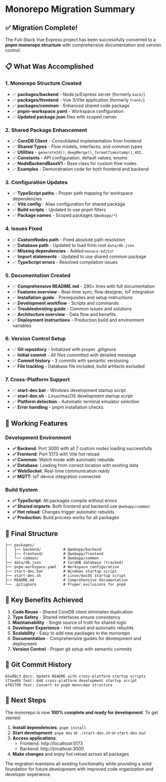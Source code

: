 # Monorepo Migration Summary

## ✅ **Migration Complete!**

The Full-Stack Vue Express project has been successfully converted to a **pnpm monorepo structure** with comprehensive documentation and version control.

## 📋 **What Was Accomplished**

### 1. **Monorepo Structure Created**
- ✅ **packages/backend** - Node.js/Express server (formerly `back/`)
- ✅ **packages/frontend** - Vue 3/Vite application (formerly `front/`)  
- ✅ **packages/common** - Enhanced shared code package
- ✅ **pnpm-workspace.yaml** - Workspace configuration
- ✅ **Updated package.json** files with scoped names

### 2. **Shared Package Enhancement**
- ✅ **CoreDB Client** - Consolidated implementation from frontend
- ✅ **Shared Types** - Flow models, interfaces, and common types
- ✅ **Utilities** - `generateId()`, `deepMerge()`, `formatTimestamp()`, etc.
- ✅ **Constants** - API configuration, default values, enums
- ✅ **NodeBackendBaseV1** - Base class for custom flow nodes
- ✅ **Examples** - Demonstration code for both frontend and backend

### 3. **Configuration Updates**
- ✅ **TypeScript paths** - Proper path mapping for workspace dependencies
- ✅ **Vite config** - Alias configuration for shared package
- ✅ **Build scripts** - Updated to use pnpm filters
- ✅ **Package names** - Scoped packages (`@webapp/*`)

### 4. **Issues Fixed**
- ✅ **CustomNodes path** - Fixed absolute path resolution
- ✅ **Database path** - Updated to load from root `data/db.json`
- ✅ **Missing dependencies** - Added `monaco-editor`
- ✅ **Import statements** - Updated to use shared common package
- ✅ **TypeScript errors** - Resolved compilation issues

### 5. **Documentation Created**
- ✅ **Comprehensive README.md** - 290+ lines with full documentation
- ✅ **Features overview** - Real-time sync, flow designer, IoT integration
- ✅ **Installation guide** - Prerequisites and setup instructions
- ✅ **Development workflow** - Scripts and commands
- ✅ **Troubleshooting guide** - Common issues and solutions
- ✅ **Architecture overview** - Data flow and benefits
- ✅ **Deployment instructions** - Production build and environment variables

### 6. **Version Control Setup**
- ✅ **Git repository** - Initialized with proper .gitignore
- ✅ **Initial commit** - All files committed with detailed message
- ✅ **Commit history** - 3 commits with semantic versioning
- ✅ **File tracking** - Database file included, build artifacts excluded

### 7. **Cross-Platform Support**
- ✅ **start-dev.bat** - Windows development startup script
- ✅ **start-dev.sh** - Linux/macOS development startup script
- ✅ **Platform detection** - Automatic terminal emulator selection
- ✅ **Error handling** - pnpm installation checks

## 🚀 **Working Features**

### Development Environment
- **✅ Backend**: Port 3000 with all 7 custom nodes loading successfully
- **✅ Frontend**: Port 5173 with Vite hot reload
- **✅ Common**: Watch mode with automatic rebuilds
- **✅ Database**: Loading from correct location with existing data
- **✅ WebSocket**: Real-time communication ready
- **✅ MQTT**: IoT device integration connected

### Build System
- **✅ TypeScript**: All packages compile without errors
- **✅ Shared imports**: Both frontend and backend use `@webapp/common`
- **✅ Hot reload**: Changes trigger automatic rebuilds
- **✅ Production**: Build process works for all packages

## 📁 **Final Structure**
```
├── packages/
│   ├── backend/          # @webapp/backend
│   ├── frontend/         # @webapp/frontend
│   └── common/           # @webapp/common
├── data/db.json          # CoreDB database (tracked)
├── pnpm-workspace.yaml   # Workspace configuration
├── start-dev.bat         # Windows startup script
├── start-dev.sh          # Linux/macOS startup script
├── README.md             # Comprehensive documentation
└── .gitignore            # Proper exclusions for pnpm
```

## 🎯 **Key Benefits Achieved**

1. **Code Reuse** - Shared CoreDB client eliminates duplication
2. **Type Safety** - Shared interfaces ensure consistency
3. **Maintainability** - Single source of truth for shared logic
4. **Developer Experience** - Hot reload and automatic rebuilds
5. **Scalability** - Easy to add new packages to the monorepo
6. **Documentation** - Comprehensive guides for development and deployment
7. **Version Control** - Proper git setup with semantic commits

## 🔗 **Git Commit History**
```
65e08c3 docs: Update README with cross-platform startup scripts
171ee0b feat: Add cross-platform development startup script  
ef01799 feat: Convert to pnpm monorepo structure
```

## 🚀 **Next Steps**

The monorepo is now **100% complete and ready for development**. To get started:

1. **Install dependencies**: `pnpm install`
2. **Start development**: `pnpm dev` or `./start-dev.sh` or `start-dev.bat`
3. **Access applications**:
   - Frontend: http://localhost:5173
   - Backend: http://localhost:3000
4. **Make changes** and enjoy hot reload across all packages

The migration maintains all existing functionality while providing a solid foundation for future development with improved code organization and developer experience.
